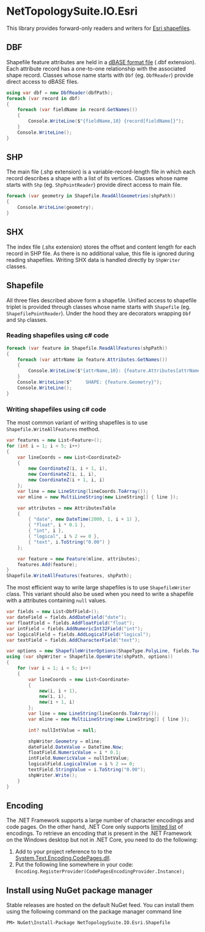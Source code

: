 ﻿# NetTopologySuite.IO.Esri

This library provides forward-only readers and writers for [Esri shapefiles](https://support.esri.com/en/white-paper/279).

## DBF

Shapefile feature attributes are held in a [dBASE format file](dBASE.md) (.dbf extension). Each attribute record
has a one-to-one relationship with the associated shape record. Classes whose name starts
with `Dbf` (eg. `DbfReader`) provide direct access to dBASE files.

```c#
using var dbf = new DbfReader(dbfPath);
foreach (var record in dbf)
{
    foreach (var fieldName in record.GetNames())
    {
        Console.WriteLine($"{fieldName,10} {record[fieldName]}");
    }
    Console.WriteLine();
}
```

## SHP

The main file (.shp extension) is a variable-record-length file in which each record describes
a shape with a list of its vertices. Classes whose name starts with `Shp` (eg. `ShpPointReader`)
provide direct access to main file.

```c#
foreach (var geometry in Shapefile.ReadAllGeometries(shpPath))
{
    Console.WriteLine(geometry);
}
```

## SHX

The index file (.shx extension) stores the offset and content length for each record in SHP file.
As there is no additional value, this file is ignored during reading shapefiles.
Writing SHX data is handled directly by `ShpWriter` classes.

## Shapefile

All three files described above form a shapefile. Unified access to shapefile triplet
is provided through classes whose name starts with `Shapefile` (eg. `ShapefilePointReader`).
Under the hood they are decorators wrapping `Dbf` and `Shp` classes.

### Reading shapefiles using c# code

```c#
foreach (var feature in Shapefile.ReadAllFeatures(shpPath))
{
    foreach (var attrName in feature.Attributes.GetNames())
    {
        Console.WriteLine($"{attrName,10}: {feature.Attributes[attrName]}");
    }
    Console.WriteLine($"     SHAPE: {feature.Geometry}");
    Console.WriteLine();
}
```

### Writing shapefiles using c# code

The most common variant of writing shapefiles is to use `Shapefile.WriteAllFeatures` method.

```c#
var features = new List<Feature>();
for (int i = 1; i < 5; i++)
{
    var lineCoords = new List<CoordinateZ>
    {
        new CoordinateZ(i, i + 1, i),
        new CoordinateZ(i, i, i),
        new CoordinateZ(i + 1, i, i)
    };
    var line = new LineString(lineCoords.ToArray());
    var mline = new MultiLineString(new LineString[] { line });

    var attributes = new AttributesTable
    {
        { "date", new DateTime(2000, 1, i + 1) },
        { "float", i * 0.1 },
        { "int", i },
        { "logical", i % 2 == 0 },
        { "text", i.ToString("0.00") }
    };

    var feature = new Feature(mline, attributes);
    features.Add(feature);
}
Shapefile.WriteAllFeatures(features, shpPath);
```

The most efficient way to write large shapefiles is to use `ShapefileWriter` class.
This variant should also be used when you need to write a shapefile with a attributes containing `null` values.

```c#
var fields = new List<DbfField>();
var dateField = fields.AddDateField("date");
var floatField = fields.AddFloatField("float");
var intField = fields.AddNumericInt32Field("int");
var logicalField = fields.AddLogicalField("logical");
var textField = fields.AddCharacterField("text");

var options = new ShapefileWriterOptions(ShapeType.PolyLine, fields.ToArray());
using (var shpWriter = Shapefile.OpenWrite(shpPath, options))
{
    for (var i = 1; i < 5; i++)
    {
        var lineCoords = new List<Coordinate>
        {
            new(i, i + 1),
            new(i, i),
            new(i + 1, i)
        };
        var line = new LineString(lineCoords.ToArray());
        var mline = new MultiLineString(new LineString[] { line });

        int? nullIntValue = null;

        shpWriter.Geometry = mline;
        dateField.DateValue = DateTime.Now;
        floatField.NumericValue = i * 0.1;
        intField.NumericValue = nullIntValue;
        logicalField.LogicalValue = i % 2 == 0;
        textField.StringValue = i.ToString("0.00");
        shpWriter.Write();
    }
}
```

## Encoding

The .NET Framework supports a large number of character encodings and code pages.
On the other hand, .NET Core only supports
[limited list](https://docs.microsoft.com/en-us/dotnet/api/system.text.codepagesencodingprovider.instance#remarks) of encodings.
To retrieve an encoding that is present in the .NET Framework on the Windows
desktop but not in .NET Core, you need to do the following:

1. Add to your project reference to to the [System.Text.Encoding.CodePages.dll](https://www.nuget.org/packages/System.Text.Encoding.CodePages/).
2. Put the following  line somewhere in your code:
   `Encoding.RegisterProvider(CodePagesEncodingProvider.Instance);`

## Install using NuGet package manager

Stable releases are hosted on the default NuGet feed. You can install them using the following command on the package manager command line

```console
PM> NuGet\Install-Package NetTopologySuite.IO.Esri.Shapefile
```

